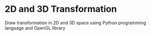# 2D and 3D Transformation
Draw transformation in 2D and 3D space using Python programming language and OpenGL library
